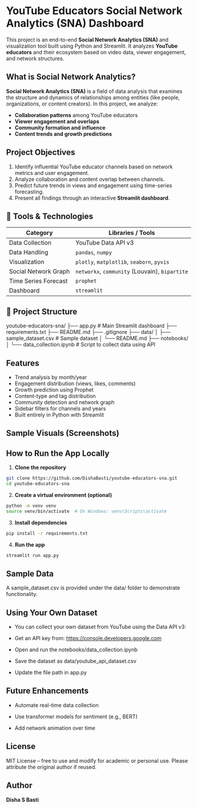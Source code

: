 # YouTube Educators Social Network Analytics (SNA) Dashboard

This project is an end-to-end **Social Network Analytics (SNA)** and visualization tool built using Python and Streamlit. It analyzes **YouTube educators** and their ecosystem based on video data, viewer engagement, and network structures.


## What is Social Network Analytics?

**Social Network Analytics (SNA)** is a field of data analysis that examines the structure and dynamics of relationships among entities (like people, organizations, or content creators). In this project, we analyze:

- **Collaboration patterns** among YouTube educators
- **Viewer engagement and overlaps**
- **Community formation and influence**
- **Content trends and growth predictions**


## Project Objectives

1. Identify influential YouTube educator channels based on network metrics and user engagement.
2. Analyze collaboration and content overlap between channels.
3. Predict future trends in views and engagement using time-series forecasting.
4. Present all findings through an interactive **Streamlit dashboard**.

## 🧰 Tools & Technologies

| Category             | Libraries / Tools                                |
|----------------------|--------------------------------------------------|
| Data Collection      | YouTube Data API v3                              |
| Data Handling        | `pandas`, `numpy`                                |
| Visualization        | `plotly`, `matplotlib`, `seaborn`, `pyvis`       |
| Social Network Graph | `networkx`, `community` (Louvain), `bipartite`   |
| Time Series Forecast | `prophet`                                        |
| Dashboard            | `streamlit`                                      |


## 📁 Project Structure

youtube-educators-sna/
├── app.py # Main Streamlit dashboard
├── requirements.txt
├── README.md
├── .gitignore
├── data/
│ ├── sample_dataset.csv # Sample dataset 
│ └── README.md 
├── notebooks/
│ └── data_collection.ipynb # Script to collect data using API



## Features

- Trend analysis by month/year
- Engagement distribution (views, likes, comments)
- Growth prediction using Prophet
- Content-type and tag distribution
- Community detection and network graph
- Sidebar filters for channels and years
- Built entirely in Python with Streamlit


## Sample Visuals (Screenshots)


## How to Run the App Locally

1. **Clone the repository**
```bash
git clone https://github.com/DishaBasti/youtube-educators-sna.git
cd youtube-educators-sna
```
2. **Create a virtual environment (optional)**

```bash
python -m venv venv
source venv/bin/activate  # On Windows: venv\Scripts\activate
```

3. **Install dependencies**

```bash
pip install -r requirements.txt
```

4. **Run the app**

```bash
streamlit run app.py
```

## Sample Data
A sample_dataset.csv is provided under the data/ folder to demonstrate functionality.

## Using Your Own Dataset
- You can collect your own dataset from YouTube using the Data API v3:

- Get an API key from: https://console.developers.google.com

- Open and run the notebooks/data_collection.ipynb

- Save the dataset as data/youtube_api_dataset.csv

- Update the file path in app.py

## Future Enhancements
 - Automate real-time data collection

 - Use transformer models for sentiment (e.g., BERT)

 - Add network animation over time

## License
MIT License – free to use and modify for academic or personal use. Please attribute the original author if reused.

## Author
**Disha S Basti**
